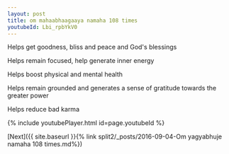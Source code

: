 ```yaml
---
layout: post
title: om mahaabhaagaaya namaha 108 times
youtubeId: Lbi_rpbYkV0
---
```

 
 
Helps get goodness, bliss and peace and God's blessings
 
Helps remain focused, help generate inner energy 
 
Helps boost physical and mental health 
 
Helps remain grounded and generates a sense of gratitude towards the greater power 
 
Helps reduce bad karma
 
 
 
 


{% include youtubePlayer.html id=page.youtubeId %}
 
[Next]({{ site.baseurl }}{% link  split2/_posts/2016-09-04-Om yagyabhuje namaha 108 times.md%})
 
